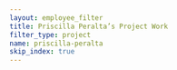 ```yaml
---
layout: employee_filter
title: Priscilla Peralta’s Project Work
filter_type: project
name: priscilla-peralta
skip_index: true
---
```

